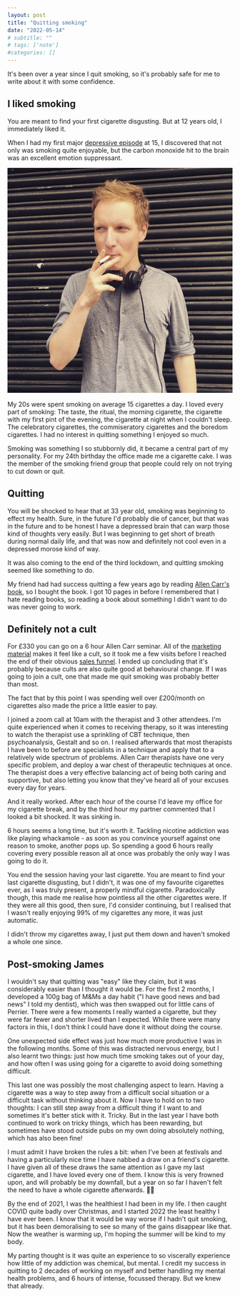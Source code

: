 ```yaml
---
layout: post
title: "Quitting smoking"
date: "2022-05-14"
# subtitle: ""
# tags: ['note']
#categories: []
---
```


It's been over a year since I quit smoking, so it's probably safe for me to write about it with some confidence.

## I liked smoking

You are meant to find your first cigarette disgusting. But at 12 years old, I immediately liked it.

When I had my first major [depressive episode](https://abscond.org/2016/11/15/depression.html) at 15, I discovered that not only was smoking quite enjoyable, but the carbon monoxide hit to the brain was an excellent emotion suppressant.

[![Me smoking](/img/posts/me-smoking.jpeg#align-left)](https://www.instagram.com/p/30pqEwMIqR/)

My 20s were spent smoking on average 15 cigarettes a day. I loved every part of smoking: The taste, the ritual, the morning cigarette, the cigarette with my first pint of the evening, the cigarette at night when I couldn't sleep. The celebratory cigarettes, the commiseratory cigarettes and the boredom cigarettes. I had no interest in quitting something I enjoyed so much.

Smoking was something I so stubbornly did, it became a central part of my personality. For my 24th birthday the office made me a cigarette cake. I was the member of the smoking friend group that people could rely on not trying to cut down or quit.

## Quitting

You will be shocked to hear that at 33 year old, smoking was beginning to effect my health. Sure, in the future I'd probably die of cancer, but that was in the future and to be honest I have a depressed brain that can warp those kind of thoughts very easily. But I was beginning to get short of breath during normal daily life, and that was now and definitely not cool even in a depressed morose kind of way.

It was also coming to the end of the third lockdown, and quitting smoking seemed like something to do.

My friend had had success quitting a few years ago by reading [Allen Carr's book](https://amzn.to/38zvx8V), so I bought the book. I got 10 pages in before I remembered that I hate reading books, so reading a book about something I didn't want to do was never going to work.

## Definitely not a cult

For £330 you can go on a 6 hour Allen Carr seminar. All of the [marketing material](https://www.allencarr.com/) makes it feel like a cult, so it took me a few visits before I reached the end of their obvious [sales funnel](https://www.hotjar.com/conversion-rate-optimization/glossary/sales-funnel/). I ended up concluding that it's probably because cults are also quite good at behavioural change. If I was going to join a cult, one that made me quit smoking was probably better than most.

The fact that by this point I was spending well over £200/month on cigarettes also made the price a little easier to pay.

I joined a zoom call at 10am with the therapist and 3 other attendees. I'm quite experienced when it comes to receiving therapy, so it was interesting to watch the therapist use a sprinkling of CBT technique, then psychoanalysis, Gestalt and so on. I realised afterwards that most therapists I have been to before are specialists in a technique and apply that to a relatively wide spectrum of problems. Allen Carr therapists have one very specific problem, and deploy a war chest of therapeutic techniques at once. The therapist does a very effective balancing act of being both caring and supportive, but also letting you know that they've heard all of your excuses every day for years.

And it really worked. After each hour of the course I'd leave my office for my cigarette break, and by the third hour my partner commented that I looked a bit shocked. It was sinking in.

6 hours seems a long time, but it's worth it. Tackling nicotine addiction was like playing whackamole - as soon as you convince yourself against one reason to smoke, another pops up. So spending a good 6 hours really covering every possible reason all at once was probably the only way I was going to do it.

You end the session having your last cigarette. You are meant to find your last cigarette disgusting, but I didn't, it was one of my favourite cigarettes ever, as I was truly present, a properly mindful cigarette. Paradoxically though, this made me realise how pointless all the other cigarettes were. If they were all this good, then sure, I'd consider continuing, but I realised that I wasn't really enjoying 99% of my cigarettes any more, it was just automatic.

I didn't throw my cigarettes away, I just put them down and haven't smoked a whole one since.

## Post-smoking James

I wouldn't say that quitting was "easy" like they claim, but it was considerably easier than I thought it would be. For the first 2 months, I developed a 100g bag of M&Ms a day habit ("I have good news and bad news" I told my dentist), which was then swapped out for little cans of Perrier. There were a few moments I really wanted a cigarette, but they were far fewer and shorter lived than I expected. While there were many factors in this, I don't think I could have done it without doing the course.

One unexpected side effect was just how much more productive I was in the following months. Some of this was distracted nervous energy, but I also learnt two things: just how much time smoking takes out of your day, and how often I was using going for a cigarette to avoid doing something difficult.

This last one was possibly the most challenging aspect to learn. Having a cigarette was a way to step away from a difficult social situation or a difficult task without thinking about it. Now I have to hold on to two thoughts: I can still step away from a difficult thing if I want to and sometimes it's better stick with it. Tricky. But in the last year I have both continued to work on tricky things, which has been rewarding, but sometimes have stood outside pubs on my own doing absolutely nothing, which has also been fine!

I must admit I have broken the rules a bit: when I've been at festivals and having a particularly nice time I have nabbed a draw on a friend's cigarette. I have given all of these draws the same attention as I gave my last cigarette, and I have loved every one of them. I know this is very frowned upon, and will probably be my downfall, but a year on so far I haven't felt the need to have a whole cigarette afterwards. 🤞🏻

By the end of 2021, I was the healthiest I had been in my life. I then caught COVID quite badly over Christmas, and I started 2022 the least healthy I have ever been. I know that it would be way worse if I hadn't quit smoking, but it has been demoralising to see so many of the gains disappear like that. Now the weather is warming up, I'm hoping the summer will be kind to my body.

My parting thought is it was quite an experience to so viscerally experience how little of my addiction was chemical, but mental. I credit my success in quitting to 2 decades of working on myself and better handling my mental health problems, and 6 hours of intense, focussed therapy. But we knew that already.